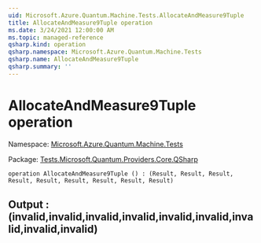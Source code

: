 ```yaml
---
uid: Microsoft.Azure.Quantum.Machine.Tests.AllocateAndMeasure9Tuple
title: AllocateAndMeasure9Tuple operation
ms.date: 3/24/2021 12:00:00 AM
ms.topic: managed-reference
qsharp.kind: operation
qsharp.namespace: Microsoft.Azure.Quantum.Machine.Tests
qsharp.name: AllocateAndMeasure9Tuple
qsharp.summary: ''
---
```


# AllocateAndMeasure9Tuple operation

Namespace: [Microsoft.Azure.Quantum.Machine.Tests](xref:Microsoft.Azure.Quantum.Machine.Tests)

Package: [Tests.Microsoft.Quantum.Providers.Core.QSharp](https://nuget.org/packages/Tests.Microsoft.Quantum.Providers.Core.QSharp)




```qsharp
operation AllocateAndMeasure9Tuple () : (Result, Result, Result, Result, Result, Result, Result, Result, Result)
```


## Output : (__invalid<Result>__,__invalid<Result>__,__invalid<Result>__,__invalid<Result>__,__invalid<Result>__,__invalid<Result>__,__invalid<Result>__,__invalid<Result>__,__invalid<Result>__)

